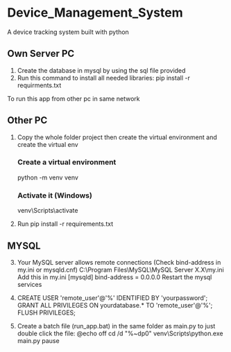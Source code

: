 # Device_Management_System
A device tracking system built with python

 ## Own Server PC
1. Create the database in mysql by using the sql file provided
2. Run this command to install all needed libraries:
      pip install -r requirments.txt


To run this app from other pc in same network
## Other PC
1. Copy the whole folder project then create the virtual environment
    and create the virtual env 
    ### Create a virtual environment
    python -m venv venv

    ### Activate it (Windows)
    venv\Scripts\activate

2. Run pip install -r requirements.txt

 ## MYSQL
3. Your MySQL server allows remote connections (Check bind-address in my.ini or mysqld.cnf)
    C:\Program Files\MySQL\MySQL Server X.X\my.ini
    Add this in my.ini 
     [mysqld]
     bind-address = 0.0.0.0
    Restart the mysql services

4. CREATE USER 'remote_user'@'%' IDENTIFIED BY 'yourpassword';
GRANT ALL PRIVILEGES ON yourdatabase.* TO 'remote_user'@'%';
FLUSH PRIVILEGES;

5. Create a batch file (run_app.bat) in the same folder as main.py to just double click the file:
   @echo off
   cd /d "%~dp0"
   venv\Scripts\python.exe main.py
   pause



